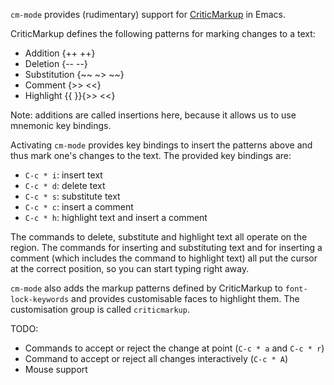 `cm-mode` provides (rudimentary) support for
[CriticMarkup](http://criticmarkup.com/) in Emacs.

CriticMarkup defines the following patterns for marking changes to a text:

- Addition {++ ++}
- Deletion {-- --}
- Substitution {~~ ~> ~~}
- Comment {>> <<}
- Highlight {{ }}{>> <<}

Note: additions are called insertions here, because it allows us to use
mnemonic key bindings.

Activating `cm-mode` provides key bindings to insert the patterns above and
thus mark one's changes to the text. The provided key bindings are:

- `C-c * i`: insert text
- `C-c * d`: delete text
- `C-c * s`: substitute text
- `C-c * c`: insert a comment
- `C-c * h`: highlight text and insert a comment

The commands to delete, substitute and highlight text all operate on the
region. The commands for inserting and substituting text and for
inserting a comment (which includes the command to highlight text) all
put the cursor at the correct position, so you can start typing right away.

`cm-mode` also adds the markup patterns defined by CriticMarkup to
`font-lock-keywords` and provides customisable faces to highlight them. The
customisation group is called `criticmarkup`.


TODO:

- Commands to accept or reject the change at point (`C-c * a` and `C-c * r`)
- Command to accept or reject all changes interactively (`C-c * A`)
- Mouse support
